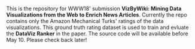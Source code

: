 This is the repository for WWW18' submission **VizByWiki: Mining Data Visualizations from the Web to Enrich
News Articles**. Currently the repo contains only the Amazon Mechanical Turks' ratings of the data visualizations. This ground truth rating dataset is used to train and evluate the **DataViz Ranker** in the paper. The source code will be available before May 10. Please check back later! 
